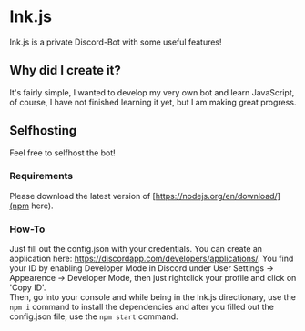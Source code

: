 # Ink.js
Ink.js is a private Discord-Bot with some useful features!

## Why did I create it?
It's fairly simple, I wanted to develop my very own bot and learn JavaScript, of course, I have not finished learning it yet, but I am making great progress.

## Selfhosting
Feel free to selfhost the bot! 

### Requirements
Please download the latest version of [https://nodejs.org/en/download/](npm here).

### How-To
Just fill out the config.json with your credentials. You can create an application here: https://discordapp.com/developers/applications/.
You find your ID by enabling Developer Mode in Discord under User Settings -> Appearence -> Developer Mode, then just rightclick your profile and click on 'Copy ID'.  
Then, go into your console and while being in the Ink.js directionary, use the `npm i` command to install the dependencies and after you filled out the config.json file, use the `npm start` command. 